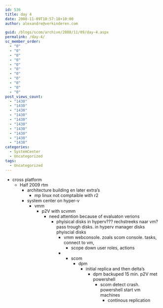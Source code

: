 ```yaml
---
id: 536
title: day 4
date: 2008-11-09T10:57:18+10:00
author: alexandre@verkinderen.com

guid: /blogs/scom/archive/2008/11/09/day-4.aspx
permalink: /day-4/
sc_member_order:
  - "0"
  - "0"
  - "0"
  - "0"
  - "0"
  - "0"
  - "0"
  - "0"
  - "0"
  - "0"
  - "0"
post_views_count:
  - "1430"
  - "1430"
  - "1430"
  - "1430"
  - "1430"
  - "1430"
  - "1430"
  - "1430"
  - "1430"
  - "1430"
categories:
  - SystemCenter
  - Uncategorized
tags:
  - Uncategorized
---
```

  * cross platform 
      * Half 2009 rtm 
          * architecture building en later extra&#8217;s 
              * mp linux not comptaible with r2</ul> 
              * system center on hyper-v 
                  * vmm 
                      * p2V with scvmm 
                          * need attention because of evaluaton verions 
                              * phyisical disks in hyperv??? rechstreeks naar vm? pass trough disks. in hyperv manager disks phyiscial disks 
                                  * vmm webconsole. zoals scom console. tasks, connect to vm, 
                                      * scope down user roles, actions</ul> 
                                      *   * scom 
                                              * dpm 
                                                  * initial replica and then delta&#8217;s 
                                                      * dpm backuped 15 min. p2V met powershell 
                                                          * scom detect crash. powershell start vm machines 
                                                              * continous replication</ul> </ul> </ul>
